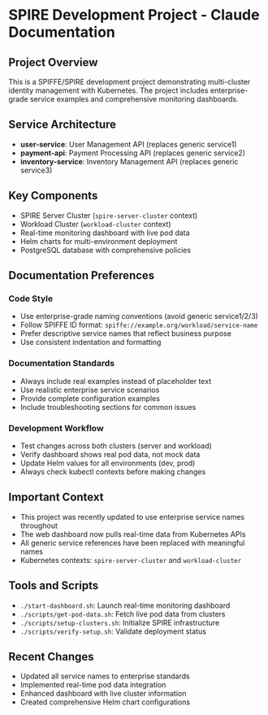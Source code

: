 # SPIRE Development Project - Claude Documentation

## Project Overview
This is a SPIFFE/SPIRE development project demonstrating multi-cluster identity management with Kubernetes. The project includes enterprise-grade service examples and comprehensive monitoring dashboards.

## Service Architecture
- **user-service**: User Management API (replaces generic service1)
- **payment-api**: Payment Processing API (replaces generic service2)  
- **inventory-service**: Inventory Management API (replaces generic service3)

## Key Components
- SPIRE Server Cluster (`spire-server-cluster` context)
- Workload Cluster (`workload-cluster` context)
- Real-time monitoring dashboard with live pod data
- Helm charts for multi-environment deployment
- PostgreSQL database with comprehensive policies

## Documentation Preferences

### Code Style
- Use enterprise-grade naming conventions (avoid generic service1/2/3)
- Follow SPIFFE ID format: `spiffe://example.org/workload/service-name`
- Prefer descriptive service names that reflect business purpose
- Use consistent indentation and formatting

### Documentation Standards
- Always include real examples instead of placeholder text
- Use realistic enterprise service scenarios
- Provide complete configuration examples
- Include troubleshooting sections for common issues

### Development Workflow
- Test changes across both clusters (server and workload)
- Verify dashboard shows real pod data, not mock data
- Update Helm values for all environments (dev, prod)
- Always check kubectl contexts before making changes

## Important Context
- This project was recently updated to use enterprise service names throughout
- The web dashboard now pulls real-time data from Kubernetes APIs
- All generic service references have been replaced with meaningful names
- Kubernetes contexts: `spire-server-cluster` and `workload-cluster`

## Tools and Scripts
- `./start-dashboard.sh`: Launch real-time monitoring dashboard
- `./scripts/get-pod-data.sh`: Fetch live pod data from clusters
- `./scripts/setup-clusters.sh`: Initialize SPIRE infrastructure
- `./scripts/verify-setup.sh`: Validate deployment status

## Recent Changes
- Updated all service names to enterprise standards
- Implemented real-time pod data integration
- Enhanced dashboard with live cluster information
- Created comprehensive Helm chart configurations